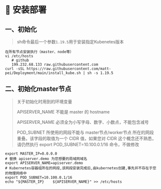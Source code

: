 # 🚢 安装部署


## 一、初始化

> sh命令最后一个参数`1.19.5`用于安装指定Kubenetes版本

```
在所有节点安装执行（master、node等）
vi /etc/hosts
   # github
   199.232.68.133 raw.githubusercontent.com
curl -sSL https://raw.githubusercontent.com/matt-pei/Deployment/main/install_kube.sh | sh -s 1.19.5
```

## 二、初始化master节点

> 关于初始化时用到的环境变量
>
> APISERVER_NAME 不能是 master 的 hostname
>
> APISERVER_NAME 必须全为小写字母、数字、小数点，不能包含减号
>
> POD_SUBNET 所使用的网段不能与 master节点/worker节点 所在的网段重叠。该字段的取值为一个 CIDR 值，如果您对 CIDR 这个概念还不熟悉，请仍然执行 export POD_SUBNET=10.100.0.1/16 命令，不做修改


```
export MASTER_IP=0.0.0.0
# 替换 apiserver.demo 为您想要的局域网域名
export APISERVER_NAME=apiserver.demo
# Kubernetes容器组所在的网段,该网段安装完成后,由kubernetes创建,事先并不存在于您的物理网络中
export POD_SUBNET=10.100.0.1/16
echo "${MASTER_IP}    ${APISERVER_NAME}" >> /etc/hosts

```
